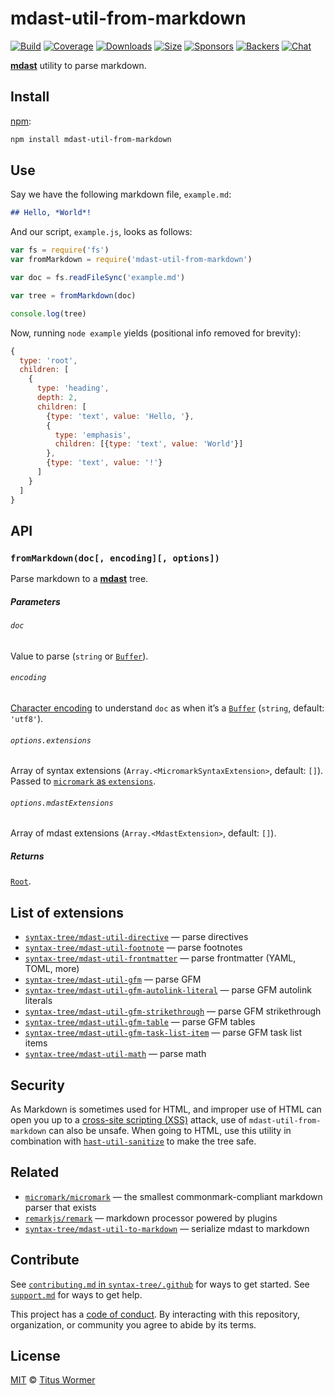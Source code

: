 # mdast-util-from-markdown

[![Build][build-badge]][build]
[![Coverage][coverage-badge]][coverage]
[![Downloads][downloads-badge]][downloads]
[![Size][size-badge]][size]
[![Sponsors][sponsors-badge]][collective]
[![Backers][backers-badge]][collective]
[![Chat][chat-badge]][chat]

**[mdast][]** utility to parse markdown.

## Install

[npm][]:

```sh
npm install mdast-util-from-markdown
```

## Use

Say we have the following markdown file, `example.md`:

```markdown
## Hello, *World*!
```

And our script, `example.js`, looks as follows:

```js
var fs = require('fs')
var fromMarkdown = require('mdast-util-from-markdown')

var doc = fs.readFileSync('example.md')

var tree = fromMarkdown(doc)

console.log(tree)
```

Now, running `node example` yields (positional info removed for brevity):

```js
{
  type: 'root',
  children: [
    {
      type: 'heading',
      depth: 2,
      children: [
        {type: 'text', value: 'Hello, '},
        {
          type: 'emphasis',
          children: [{type: 'text', value: 'World'}]
        },
        {type: 'text', value: '!'}
      ]
    }
  ]
}
```

## API

### `fromMarkdown(doc[, encoding][, options])`

Parse markdown to a **[mdast][]** tree.

##### Parameters

###### `doc`

Value to parse (`string` or [`Buffer`][buffer]).

###### `encoding`

[Character encoding][encoding] to understand `doc` as when it’s a
[`Buffer`][buffer] (`string`, default: `'utf8'`).

###### `options.extensions`

Array of syntax extensions (`Array.<MicromarkSyntaxExtension>`, default: `[]`).
Passed to [`micromark` as `extensions`][micromark-extensions].

###### `options.mdastExtensions`

Array of mdast extensions (`Array.<MdastExtension>`, default: `[]`).

##### Returns

[`Root`][root].

## List of extensions

*   [`syntax-tree/mdast-util-directive`](https://github.com/syntax-tree/mdast-util-directive)
    — parse directives
*   [`syntax-tree/mdast-util-footnote`](https://github.com/syntax-tree/mdast-util-footnote)
    — parse footnotes
*   [`syntax-tree/mdast-util-frontmatter`](https://github.com/syntax-tree/mdast-util-frontmatter)
    — parse frontmatter (YAML, TOML, more)
*   [`syntax-tree/mdast-util-gfm`](https://github.com/syntax-tree/mdast-util-gfm)
    — parse GFM
*   [`syntax-tree/mdast-util-gfm-autolink-literal`](https://github.com/syntax-tree/mdast-util-gfm-autolink-literal)
    — parse GFM autolink literals
*   [`syntax-tree/mdast-util-gfm-strikethrough`](https://github.com/syntax-tree/mdast-util-gfm-strikethrough)
    — parse GFM strikethrough
*   [`syntax-tree/mdast-util-gfm-table`](https://github.com/syntax-tree/mdast-util-gfm-table)
    — parse GFM tables
*   [`syntax-tree/mdast-util-gfm-task-list-item`](https://github.com/syntax-tree/mdast-util-gfm-task-list-item)
    — parse GFM task list items
*   [`syntax-tree/mdast-util-math`](https://github.com/syntax-tree/mdast-util-math)
    — parse math

## Security

As Markdown is sometimes used for HTML, and improper use of HTML can open you up
to a [cross-site scripting (XSS)][xss] attack, use of `mdast-util-from-markdown`
can also be unsafe.
When going to HTML, use this utility in combination with
[`hast-util-sanitize`][sanitize] to make the tree safe.

## Related

*   [`micromark/micromark`](https://github.com/micromark/micromark)
    — the smallest commonmark-compliant markdown parser that exists
*   [`remarkjs/remark`](https://github.com/remarkjs/remark)
    — markdown processor powered by plugins
*   [`syntax-tree/mdast-util-to-markdown`](https://github.com/syntax-tree/mdast-util-to-markdown)
    — serialize mdast to markdown

## Contribute

See [`contributing.md` in `syntax-tree/.github`][contributing] for ways to get
started.
See [`support.md`][support] for ways to get help.

This project has a [code of conduct][coc].
By interacting with this repository, organization, or community you agree to
abide by its terms.

## License

[MIT][license] © [Titus Wormer][author]

<!-- Definitions -->

[build-badge]: https://img.shields.io/travis/syntax-tree/mdast-util-from-markdown.svg

[build]: https://travis-ci.org/syntax-tree/mdast-util-from-markdown

[coverage-badge]: https://img.shields.io/codecov/c/github/syntax-tree/mdast-util-from-markdown.svg

[coverage]: https://codecov.io/github/syntax-tree/mdast-util-from-markdown

[downloads-badge]: https://img.shields.io/npm/dm/mdast-util-from-markdown.svg

[downloads]: https://www.npmjs.com/package/mdast-util-from-markdown

[size-badge]: https://img.shields.io/bundlephobia/minzip/mdast-util-from-markdown.svg

[size]: https://bundlephobia.com/result?p=mdast-util-from-markdown

[sponsors-badge]: https://opencollective.com/unified/sponsors/badge.svg

[backers-badge]: https://opencollective.com/unified/backers/badge.svg

[collective]: https://opencollective.com/unified

[chat-badge]: https://img.shields.io/badge/chat-discussions-success.svg

[chat]: https://github.com/syntax-tree/unist/discussions

[npm]: https://docs.npmjs.com/cli/install

[license]: license

[author]: https://wooorm.com

[contributing]: https://github.com/syntax-tree/.github/blob/HEAD/contributing.md

[support]: https://github.com/syntax-tree/.github/blob/HEAD/support.md

[coc]: https://github.com/syntax-tree/.github/blob/HEAD/code-of-conduct.md

[mdast]: https://github.com/syntax-tree/mdast

[root]: https://github.com/syntax-tree/mdast#root

[encoding]: https://nodejs.org/api/buffer.html#buffer_buffers_and_character_encodings

[buffer]: https://nodejs.org/api/buffer.html

[xss]: https://en.wikipedia.org/wiki/Cross-site_scripting

[sanitize]: https://github.com/syntax-tree/hast-util-sanitize

[micromark-extensions]: https://github.com/micromark/micromark#optionsextensions
